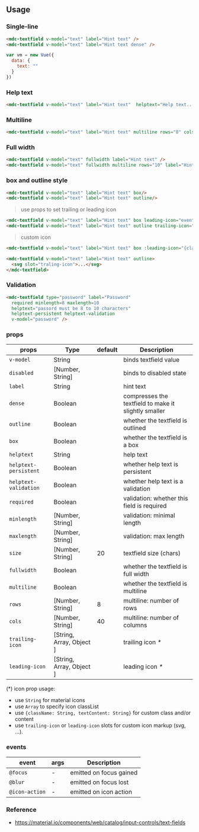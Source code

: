 ## Usage

### Single-line
```html
<mdc-textfield v-model="text" label="Hint text" />
<mdc-textfield v-model="text" label="Hint text dense" />
```

```javascript
var vm = new Vue({
  data: {
    text: ""
  }
})

```

### Help text
```html
<mdc-textfield v-model="text" label="Hint text"  helptext="Help text...">
```

### Multiline
```html
<mdc-textfield v-model="text" label="Hint text" multiline rows="8" cols="40" />
```

### Full width
```html
<mdc-textfield v-model="text" fullwidth label="Hint text" />
<mdc-textfield v-model="text" fullwidth multiline rows="10" label="Hint text" />
```

### box and outline style

```html
<mdc-textfield v-model="text" label="Hint text" box/>
<mdc-textfield v-model="text" label="Hint text" outline/>
```

> use props to set  trailing  or leading icon

```html
<mdc-textfield v-model="text" label="Hint text" box leading-icon="event"/>
<mdc-textfield v-model="text" label="Hint text" outline trailing-icon="event"/>
```

> custom icon
```html
<mdc-textfield v-model="text" label="Hint text" box :leading-icon="{className: 'fa fa-font-awesome'}" />
```

```html
<mdc-textfield v-model="text" label="Hint text" outline>
  <svg slot="traling-icon">...</svg>
</mdc-textfield>
```

### Validation
```html
<mdc-textfield type="password" label="Password"
  required minlength=8 maxlength=10
  helptext="passord must be 8 to 10 characters"
  helptext-persistent helptext-validation
  v-model="password" />
```

### props

| props | Type | default | Description |
|-------|------|---------|-------------|
|`v-model`| String || binds textfield value |
|`disabled`| [Number, String] | | binds to disabled state  |
|`label`| String | | hint text |
|`dense`| Boolean | | compresses the textfield to make it slightly smaller |
|`outline`| Boolean | | whether the textfield is outlined  |
|`box`| Boolean | | whether the textfield is a box  |
|`helptext`| String | |  help text |
|`helptext-persistent`| Boolean | | whether help text is persistent |
|`helptext-validation`| Boolean | | whether help text is a validation  |
|`required`| Boolean | |  validation: whether this field is required|
|`minlength`| [Number, String] | |  validation: minimal length|
|`maxlength`| [Number, String] | |  validation: max length|
|`size`| [Number, String] | 20 |  textfield size (chars) |
|`fullwidth`| Boolean | | whether the textfield is full width |
|`multiline`| Boolean | | whether the textfield is multiline  |
|`rows`| [Number, String] | 8 | multiline: number of rows |
|`cols`| [Number, String] | 40 |multiline: number of columns  |
|`trailing-icon`|[String, Array, Object ] | | trailing icon _*_|
|`leading-icon`| [String, Array, Object ] | | leading icon _*_ |

(*) icon prop usage: 
- use `String` for material icons
- use `Array` to specify icon classList
- use `{className: String, textContent: String}` for custom class and/or content
- use `trailing-icon` or `leading-icon` slots for  custom icon markup (svg, ...).

### events

| event | args | Description |
|-------|------|-------------|
|`@focus`| - |emitted on focus gained |
|`@blur`| - |emitted on focus lost |
|`@icon-action`| - |emitted on icon action |

### Reference
- <https://material.io/components/web/catalog/input-controls/text-fields>
